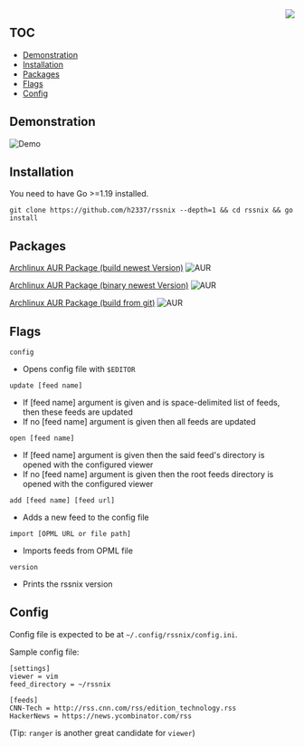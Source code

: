 <img align="right" src="https://github.com/h2337/file-hosting/blob/master/rssnix-logo.png?raw=true">

## TOC

* [Demonstration](#demonstration)
* [Installation](#installation)
* [Packages](#packages)
* [Flags](#flags)
* [Config](#config)

## Demonstration

![Demo](https://raw.githubusercontent.com/h2337/file-hosting/master/rssnix-demo.gif?raw=true)

## Installation

You need to have Go >=1.19 installed.

`git clone https://github.com/h2337/rssnix --depth=1 && cd rssnix && go install`

## Packages

<a href="https://aur.archlinux.org/packages/rssnix">Archlinux AUR Package (build newest Version)</a> <img src="https://img.shields.io/aur/version/rssnix?color=green" alt="AUR"> 

<a href="https://aur.archlinux.org/packages/rssnix-bin">Archlinux AUR Package (binary newest Version)</a> <img src="https://img.shields.io/aur/version/rssnix-bin?color=green" alt="AUR"> 

<a href="https://aur.archlinux.org/packages/rssnix-git">Archlinux AUR Package (build from git)</a> <img src="https://img.shields.io/aur/version/rssnix-git?color=green" alt="AUR"> 

## Flags

`config`
- Opens config file with `$EDITOR`

`update [feed name]`
- If [feed name] argument is given and is space-delimited list of feeds, then these feeds are updated
- If no [feed name] argument is given then all feeds are updated

`open [feed name]`
- If [feed name] argument is given then the said feed's directory is opened with the configured viewer
- If no [feed name] argument is given then the root feeds directory is opened with the configured viewer

`add [feed name] [feed url]`
- Adds a new feed to the config file

`import [OPML URL or file path]`
- Imports feeds from OPML file

`version`
- Prints the rssnix version

## Config

Config file is expected to be at `~/.config/rssnix/config.ini`.

Sample config file:

```
[settings]
viewer = vim
feed_directory = ~/rssnix

[feeds]
CNN-Tech = http://rss.cnn.com/rss/edition_technology.rss
HackerNews = https://news.ycombinator.com/rss
```
(Tip: `ranger` is another great candidate for `viewer`)
